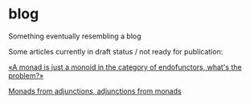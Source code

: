 # blog
Something eventually resembling a blog

Some articles currently in draft status / not ready for publication:

[«A monad is just a monoid in the category of endofunctors, what's the problem?»][monads]

[Monads from adjunctions, adjunctions from monads][adjunctions]

[monads]: https://christoph-horst.github.io/blog/drafts/2017-12-29-whats-the-problem.html
[adjunctions]: https://christoph-horst.github.io/blog/drafts/2018-07-07-monads-as-adjunctions.html
